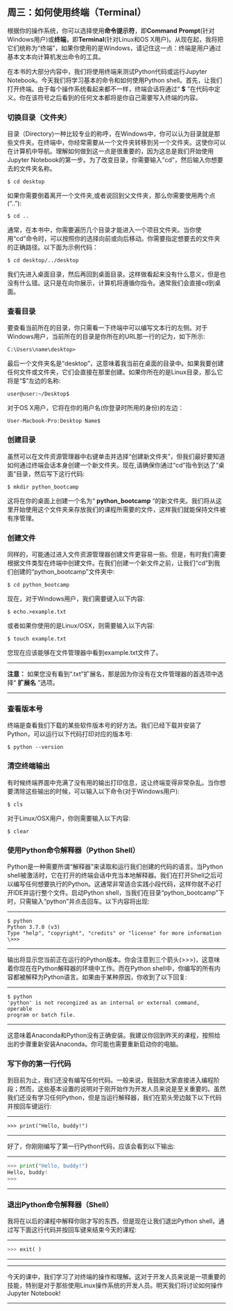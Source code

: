## 周三：如何使用终端（Terminal）
根据你的操作系统，你可以选择使用**命令提示符**，即**Command Prompt**(针对Windows用户)或**终端**，即**Terminal**(针对Linux和OS X用户)。从现在起，我将把它们统称为“终端”，如果你使用的是Windows，请记住这一点：终端是用户通过基本文本向计算机发出命令的工具。

在本书的大部分内容中，我们将使用终端来测试Python代码或运行Jupyter Notebook。今天我们将学习基本的命令和如何使用Python shell。首先，让我们打开终端。由于每个操作系统看起来都不一样，终端会话将通过“ **$** ”在代码中定义。你在该符号之后看到的任何文本都将是你自己需要写入终端的内容。

### 切换目录（文件夹）

目录（Directory)一种比较专业的称呼，在Windows中，你可以认为目录就是那些文件夹。在终端中，你经常需要从一个文件夹转移到另一个文件夹。这使你可以在计算机中导航。理解如何做到这一点是很重要的，因为这总是我们开始使用Jupyter Notebook的第一步。为了改变目录，你需要输入“cd”，然后输入你想要去的文件夹名称。

```shell
$ cd desktop
```

如果你需要倒着离开一个文件夹,或者说回到父文件夹，那么你需要使用两个点(“..”):

```shell
$ cd ..
```

通常，在本书中，你需要遍历几个目录才能进入一个项目文件夹。当你使用“cd”命令时，可以按照你的选择向前或向后移动。你需要指定想要去的文件夹的正确路径。以下面为示例代码：

```shell
$ cd desktop/../desktop
```
我们先进入桌面目录，然后再回到桌面目录。这样做看起来没有什么意义，但是也没有什么错。这只是在向你展示，计算机将遵循你指令。通常我们会直接cd到桌面。

### 查看目录
要查看当前所在的目录，你只需看一下终端中可以编写文本行的左侧。对于Windows用户，当前所在的目录是你所在的URL那一行的记为，如下所示:
```shell
C:\Users\name\desktop>
```
最后一个文件夹名是“desktop”，这意味着我当前在桌面的目录中。如果我要创建任何文件或文件夹，它们会直接在那里创建。如果你所在的是Linux目录，那么它将是“$”左边的名称:
```shell
user@user:~/Desktop$
```
对于OS X用户，它将在你的用户名(你登录时所用的身份)的左边：

```shell
User-Macbook-Pro:Desktop Name$
```

### 创建目录
虽然可以在文件资源管理器中右键单击并选择“创建新文件夹”，但我们最好要知道如何通过终端会话本身创建一个新文件夹。现在,请确保你通过“cd”指令到达了“桌面”目录，然后写下这行代码:
```shell
$ mkdir python_bootcamp
```
这将在你的桌面上创建一个名为“ **python_bootcamp** “的新文件夹。我们将从这里开始使用这个文件夹来存放我们的课程所需要的文件，这样我们就能保持文件被有序管理。

### 创建文件
同样的，可能通过进入文件资源管理器创建文件更容易一些。但是，有时我们需要根据文件类型在终端中创建文件。在我们创建一个新文件之前，让我们“cd”到我们创建的“python_bootcamp”文件夹中:
```shell
$ cd python_bootcamp
```
现在，对于Windows用户，我们需要键入以下内容:
```shell
$ echo.>example.txt
```
或者如果你使用的是Linux/OSX，则需要输入以下内容:
```shell
$ touch example.txt
```
您现在应该能够在文件管理器中看到example.txt文件了。

----
**注意：** 如果您没有看到“.txt”扩展名，那是因为你没有在文件管理器的首选项中选择“ **扩展名** ”选项。

----

### 查看版本号
终端是查看我们下载的某些软件版本号的好方法。我们已经下载并安装了Python，可以运行以下代码打印对应的版本号:
```shell
$ python --version
```
### 清空终端输出

有时候终端界面中充满了没有用的输出打印信息，这让终端变得非常杂乱。当你想要清除这些输出的时候，可以输入以下命令(对于Windows用户):
```shell
$ cls
```
对于Linux/OSX用户，你则需要输入以下内容:
```shell
$ clear
```

### 使用Python命令解释器（Python Shell）

Python是一种需要所谓“解释器”来读取和运行我们创建的代码的语言。当Python shell被激活时，它在打开的终端会话中充当本地解释器。我们在打开Shell之后可以编写任何想要执行的Python。这通常非常适合实践小段代码，这样你就不必打开IDE并运行整个文件。启动Python shell，当我们在目录“python_bootcamp”下时，只需输入“python”并点击回车。以下内容将出现:

---

```shell
$ python
Python 3.7.0 (v3)
Type "help", "copyright", "credits" or "license" for more information
\>>>
```
---

输出将显示您当前正在运行的Python版本。你会注意到三个箭头(>>>)，这意味着你现在在Python解释器的环境中工作。而在Python shell中，你编写的所有内容都被解释为Python语言。如果由于某种原因，你收到了以下回复:

---
```shell
$ python
'python' is not recongized as an internal or external command, operable 
program or batch file.
```
---

这意味着Anaconda和Python没有正确安装。我建议你回到昨天的课程，按照给出的步骤重新安装Anaconda。你可能也需要重新启动你的电脑。

### 写下你的第一行代码

到目前为止，我们还没有编写任何代码。一般来说，我鼓励大家直接进入编程阶段；然而，这些基本设置的说明对于刚开始作为开发人员来说是至关重要的。虽然我们还没有学习任何Python，但是当运行解释器，我们在箭头旁边敲下以下代码并按回车键运行:

---
```shell
>>> print("Hello, buddy!")
```
---

好了，你刚刚编写了第一行Python代码，应该会看到以下输出:

---
```python
>>> print("Hello, buddy!")
Hello, buddy!
>>>
```
---

### 退出Python命令解释器（Shell）

我将在以后的课程中解释你刚才写的东西，但是现在让我们退出Python shell，通过写下面这行代码并按回车键来结束今天的课程:

---
```python
>>> exit( )
```
---

----

今天的课中，我们学习了对终端的操作和理解。这对于开发人员来说是一项重要的技能，特别是对于那些使用Linux操作系统的开发人员。明天我们将讨论如何操作Jupyter Notebook!

----

